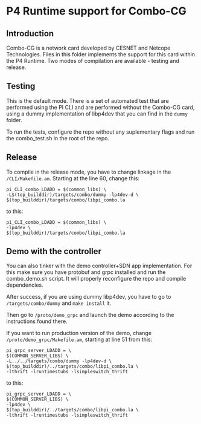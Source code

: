 # P4 Runtime support for Combo-CG

## Introduction

Combo-CG is a network card developed by CESNET and Netcope Technologies. Files
in this folder implements the support for this card within the P4 Runtime. Two
modes of compilation are available - testing and release.

## Testing

This is the default mode. There is a set of automated test that are performed
using the PI CLI and are performed without the Combo-CG card, using a dummy
implementation of libp4dev that you can find in the `dummy` folder.

To run the tests, configure the repo without any suplementary flags and
run the combo_test.sh in the root of the repo.

## Release

To compile in the release mode, you have to change linkage in the `/CLI/Makefile.am`.
Starting at the line 60, change this:
```
pi_CLI_combo_LDADD = $(common_libs) \
-L$(top_builddir)/targets/combo/dummy -lp4dev-d \
$(top_builddir)/targets/combo/libpi_combo.la 
```

to this:
```
pi_CLI_combo_LDADD = $(common_libs) \
-lp4dev \
$(top_builddir)/targets/combo/libpi_combo.la 
```

## Demo with the controller

You can also tinker with the demo controller+SDN app implementation. For
this make sure you have protobuf and grpc installed and run the
combo_demo.sh script. It will properly reconfigure the repo and compile
dependencies.

After success, if you are using dummy libp4dev, you have to go to
`/targets/combo/dummy` and `make install` it.

Then go to `/proto/demo_grpc` and launch the demo according to the instructions
found there.

If you want to run production version of the demo, change `/proto/demo_grpc/Makefile.am`,
starting at line 51 from this:
```
pi_grpc_server_LDADD = \
$(COMMON_SERVER_LIBS) \
-L../../targets/combo/dummy -lp4dev-d \
$(top_builddir)/../targets/combo/libpi_combo.la \
-lthrift -lruntimestubs -lsimpleswitch_thrift
```

to this:

```
pi_grpc_server_LDADD = \
$(COMMON_SERVER_LIBS) \
-lp4dev \
$(top_builddir)/../targets/combo/libpi_combo.la \
-lthrift -lruntimestubs -lsimpleswitch_thrift
```